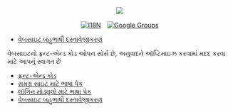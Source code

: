<p align="center"><a href="https://wac.tax"><img src="https://cdn.jsdelivr.net/gh/wactax/img/logo.svg"/></a></p><p align="center"><a href="https://github.com/wactax/wac.tax/blob/main/doc/README.md#readme"><img alt="I18N" src="https://cdn.jsdelivr.net/gh/wactax/img/t.svg"/></a>　<a href="https://groups.google.com/u/2/g/wactax"><img alt="Google Groups" src="https://cdn.jsdelivr.net/gh/wactax/img/g-groups.svg"/></a></p>

* [વેબસાઇટ બહુભાષી દસ્તાવેજીકરણ](https://github.com/xxai-doc)

વેબસાઇટનો ફ્રન્ટ-એન્ડ કોડ ઓપન સોર્સ છે, અનુવાદને ઑપ્ટિમાઇઝ કરવામાં મદદ કરવા માટે આપનું સ્વાગત છે

* [ફ્રન્ટ-એન્ડ કોડ](https://github.com/xxai-art/web)
* [સમગ્ર સાઇટ માટે ભાષા પેક](https://github.com/xxai-art/web/tree/main/i18n)
* [લૉગિન મોડ્યુલો માટે ભાષા પેક](https://github.com/wacpkg/user/tree/main/ui.i18n)
* [વેબસાઇટ બહુભાષી દસ્તાવેજીકરણ](https://github.com/xxai-doc)
